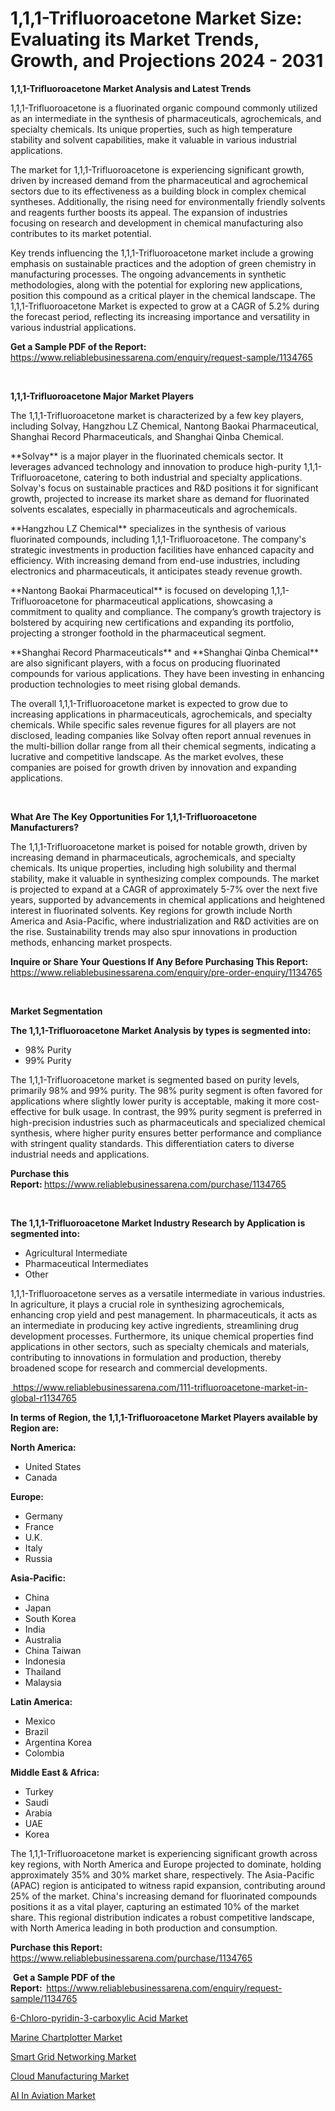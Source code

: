 <p><h1>1,1,1-Trifluoroacetone Market Size: Evaluating its Market Trends, Growth, and Projections 2024 - 2031</h1></p><p><strong>1,1,1-Trifluoroacetone Market Analysis and Latest Trends</strong></p>
<p><p>1,1,1-Trifluoroacetone is a fluorinated organic compound commonly utilized as an intermediate in the synthesis of pharmaceuticals, agrochemicals, and specialty chemicals. Its unique properties, such as high temperature stability and solvent capabilities, make it valuable in various industrial applications.</p><p>The market for 1,1,1-Trifluoroacetone is experiencing significant growth, driven by increased demand from the pharmaceutical and agrochemical sectors due to its effectiveness as a building block in complex chemical syntheses. Additionally, the rising need for environmentally friendly solvents and reagents further boosts its appeal. The expansion of industries focusing on research and development in chemical manufacturing also contributes to its market potential.</p><p>Key trends influencing the 1,1,1-Trifluoroacetone market include a growing emphasis on sustainable practices and the adoption of green chemistry in manufacturing processes. The ongoing advancements in synthetic methodologies, along with the potential for exploring new applications, position this compound as a critical player in the chemical landscape. The 1,1,1-Trifluoroacetone Market is expected to grow at a CAGR of 5.2% during the forecast period, reflecting its increasing importance and versatility in various industrial applications.</p></p>
<p><strong>Get a Sample PDF of the Report:&nbsp;</strong> <a href="https://www.reliablebusinessarena.com/enquiry/request-sample/1134765?utm_campaign=1337&utm_medium=2&utm_source=Github&utm_content=ia&utm_term=08102024&utm_id=111-trifluoroacetone">https://www.reliablebusinessarena.com/enquiry/request-sample/1134765</a></p>
<p>&nbsp;</p>
<p><strong>1,1,1-Trifluoroacetone Major Market Players</strong></p>
<p><p>The 1,1,1-Trifluoroacetone market is characterized by a few key players, including Solvay, Hangzhou LZ Chemical, Nantong Baokai Pharmaceutical, Shanghai Record Pharmaceuticals, and Shanghai Qinba Chemical. </p><p>**Solvay** is a major player in the fluorinated chemicals sector. It leverages advanced technology and innovation to produce high-purity 1,1,1-Trifluoroacetone, catering to both industrial and specialty applications. Solvay's focus on sustainable practices and R&D positions it for significant growth, projected to increase its market share as demand for fluorinated solvents escalates, especially in pharmaceuticals and agrochemicals.</p><p>**Hangzhou LZ Chemical** specializes in the synthesis of various fluorinated compounds, including 1,1,1-Trifluoroacetone. The company's strategic investments in production facilities have enhanced capacity and efficiency. With increasing demand from end-use industries, including electronics and pharmaceuticals, it anticipates steady revenue growth. </p><p>**Nantong Baokai Pharmaceutical** is focused on developing 1,1,1-Trifluoroacetone for pharmaceutical applications, showcasing a commitment to quality and compliance. The company’s growth trajectory is bolstered by acquiring new certifications and expanding its portfolio, projecting a stronger foothold in the pharmaceutical segment.</p><p>**Shanghai Record Pharmaceuticals** and **Shanghai Qinba Chemical** are also significant players, with a focus on producing fluorinated compounds for various applications. They have been investing in enhancing production technologies to meet rising global demands.</p><p>The overall 1,1,1-Trifluoroacetone market is expected to grow due to increasing applications in pharmaceuticals, agrochemicals, and specialty chemicals. While specific sales revenue figures for all players are not disclosed, leading companies like Solvay often report annual revenues in the multi-billion dollar range from all their chemical segments, indicating a lucrative and competitive landscape. As the market evolves, these companies are poised for growth driven by innovation and expanding applications.</p></p>
<p>&nbsp;</p>
<p><strong>What Are The Key Opportunities For 1,1,1-Trifluoroacetone Manufacturers?</strong></p>
<p><p>The 1,1,1-Trifluoroacetone market is poised for notable growth, driven by increasing demand in pharmaceuticals, agrochemicals, and specialty chemicals. Its unique properties, including high solubility and thermal stability, make it valuable in synthesizing complex compounds. The market is projected to expand at a CAGR of approximately 5-7% over the next five years, supported by advancements in chemical applications and heightened interest in fluorinated solvents. Key regions for growth include North America and Asia-Pacific, where industrialization and R&D activities are on the rise. Sustainability trends may also spur innovations in production methods, enhancing market prospects.</p></p>
<p><strong>Inquire or Share Your Questions If Any Before Purchasing This Report:</strong> <a href="https://www.reliablebusinessarena.com/enquiry/pre-order-enquiry/1134765?utm_campaign=1337&utm_medium=2&utm_source=Github&utm_content=ia&utm_term=08102024&utm_id=111-trifluoroacetone">https://www.reliablebusinessarena.com/enquiry/pre-order-enquiry/1134765</a></p>
<p>&nbsp;</p>
<p><strong>Market Segmentation</strong></p>
<p><strong>The 1,1,1-Trifluoroacetone Market Analysis by types is segmented into:</strong></p>
<p><ul><li>98% Purity</li><li>99% Purity</li></ul></p>
<p><p>The 1,1,1-Trifluoroacetone market is segmented based on purity levels, primarily 98% and 99% purity. The 98% purity segment is often favored for applications where slightly lower purity is acceptable, making it more cost-effective for bulk usage. In contrast, the 99% purity segment is preferred in high-precision industries such as pharmaceuticals and specialized chemical synthesis, where higher purity ensures better performance and compliance with stringent quality standards. This differentiation caters to diverse industrial needs and applications.</p></p>
<p><strong>Purchase this Report:&nbsp;</strong><a href="https://www.reliablebusinessarena.com/purchase/1134765?utm_campaign=1337&utm_medium=2&utm_source=Github&utm_content=ia&utm_term=08102024&utm_id=111-trifluoroacetone">https://www.reliablebusinessarena.com/purchase/1134765</a></p>
<p>&nbsp;</p>
<p><strong>The 1,1,1-Trifluoroacetone Market Industry Research by Application is segmented into:</strong></p>
<p><ul><li>Agricultural Intermediate</li><li>Pharmaceutical Intermediates</li><li>Other</li></ul></p>
<p><p>1,1,1-Trifluoroacetone serves as a versatile intermediate in various industries. In agriculture, it plays a crucial role in synthesizing agrochemicals, enhancing crop yield and pest management. In pharmaceuticals, it acts as an intermediate in producing key active ingredients, streamlining drug development processes. Furthermore, its unique chemical properties find applications in other sectors, such as specialty chemicals and materials, contributing to innovations in formulation and production, thereby broadened scope for research and commercial developments.</p></p>
<p><a href="https://www.reliablebusinessarena.com/111-trifluoroacetone-market-in-global-r1134765?utm_campaign=1337&utm_medium=2&utm_source=Github&utm_content=ia&utm_term=08102024&utm_id=111-trifluoroacetone">&nbsp;https://www.reliablebusinessarena.com/111-trifluoroacetone-market-in-global-r1134765</a></p>
<p><strong>In terms of Region, the 1,1,1-Trifluoroacetone Market Players available by Region are:</strong></p>
<p>
    <p> <strong> North America: </strong>
        <ul>
            <li>United States</li>
            <li>Canada</li>
        </ul>
        </p> 
    <p> <strong> Europe: </strong>
        <ul>
            <li>Germany</li>
            <li>France</li>
            <li>U.K.</li>
            <li>Italy</li>
            <li>Russia</li>
        </ul>
        </p> 
    <p> <strong> Asia-Pacific: </strong>
        <ul>
            <li>China</li>
            <li>Japan</li>
            <li>South Korea</li>
            <li>India</li>
            <li>Australia</li>
            <li>China Taiwan</li>
            <li>Indonesia</li>
            <li>Thailand</li>
            <li>Malaysia</li>
        </ul>
        </p> 
    <p> <strong> Latin America: </strong>
        <ul>
            <li>Mexico</li>
            <li>Brazil</li>
            <li>Argentina Korea</li>
            <li>Colombia</li>
        </ul>
        </p> 
    <p> <strong> Middle East & Africa: </strong>
        <ul>
            <li>Turkey</li>
            <li>Saudi</li>
            <li>Arabia</li>
            <li>UAE</li>
            <li>Korea</li>
        </ul>
    </p>
    </p>
<p><p>The 1,1,1-Trifluoroacetone market is experiencing significant growth across key regions, with North America and Europe projected to dominate, holding approximately 35% and 30% market share, respectively. The Asia-Pacific (APAC) region is anticipated to witness rapid expansion, contributing around 25% of the market. China's increasing demand for fluorinated compounds positions it as a vital player, capturing an estimated 10% of the market share. This regional distribution indicates a robust competitive landscape, with North America leading in both production and consumption.</p></p>
<p><strong>Purchase this Report: </strong><a href="https://www.reliablebusinessarena.com/purchase/1134765?utm_campaign=1337&utm_medium=2&utm_source=Github&utm_content=ia&utm_term=08102024&utm_id=111-trifluoroacetone">https://www.reliablebusinessarena.com/purchase/1134765</a></p>
<p>&nbsp;<strong>Get a Sample PDF of the Report:&nbsp;&nbsp;</strong><a href="https://www.reliablebusinessarena.com/enquiry/request-sample/1134765?utm_campaign=1337&utm_medium=2&utm_source=Github&utm_content=ia&utm_term=08102024&utm_id=111-trifluoroacetone">https://www.reliablebusinessarena.com/enquiry/request-sample/1134765</a></p>
<p><strong></strong></p>
<p><p><a href="https://github.com/Krish2023na/Market-Research-Report-List-6/blob/main/6-chloro-pyridin-3-carboxylic-acid-market.md?utm_campaign=1337&utm_medium=2&utm_source=Github&utm_content=ia&utm_term=08102024&utm_id=111-trifluoroacetone">6-Chloro-pyridin-3-carboxylic Acid Market</a></p><p><a href="https://www.linkedin.com/pulse/marine-chartplotter-market-size-growth-industry-analysis-segmentation-vsxje?utm_campaign=1337&utm_medium=2&utm_source=Github&utm_content=ia&utm_term=08102024&utm_id=111-trifluoroacetone">Marine Chartplotter Market</a></p><p><a href="https://www.linkedin.com/pulse/smart-grid-networking-industry-sector-market-dynamics-future-ub33e?utm_campaign=1337&utm_medium=2&utm_source=Github&utm_content=ia&utm_term=08102024&utm_id=111-trifluoroacetone">Smart Grid Networking Market</a></p><p><a href="https://www.linkedin.com/pulse/global-cloud-manufacturing-market-trends-innovations-forward-looking-6glgc?utm_campaign=1337&utm_medium=2&utm_source=Github&utm_content=ia&utm_term=08102024&utm_id=111-trifluoroacetone">Cloud Manufacturing Market</a></p><p><a href="https://www.linkedin.com/pulse/ai-aviation-market-size-share-competitive-landscape-trend-lwwcc?utm_campaign=1337&utm_medium=2&utm_source=Github&utm_content=ia&utm_term=08102024&utm_id=111-trifluoroacetone">AI In Aviation Market</a></p></p>